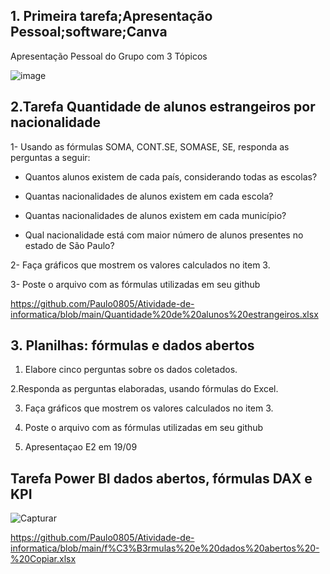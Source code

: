 ## 1. Primeira tarefa;Apresentação Pessoal;software;Canva

Apresentação Pessoal do Grupo com 3 Tópicos



![image](https://github.com/user-attachments/assets/81ae6cef-f264-41b4-857e-1b4638be7b36)


## 2.Tarefa Quantidade de alunos estrangeiros por nacionalidade

1- Usando as fórmulas  SOMA, CONT.SE, SOMASE, SE, responda as perguntas a seguir:

+ Quantos alunos existem de cada país, considerando todas as escolas? 

+ Quantas nacionalidades de alunos existem em cada escola?

+ Quantas nacionalidades de alunos existem em cada município?

+ Qual nacionalidade está com maior número de alunos presentes no estado de São Paulo?

2- Faça  gráficos que mostrem os valores calculados no item 3.

3- Poste o arquivo com as fórmulas utilizadas em seu github


https://github.com/Paulo0805/Atividade-de-informatica/blob/main/Quantidade%20de%20alunos%20estrangeiros.xlsx


## 3. Planilhas: fórmulas e dados abertos

1. Elabore  cinco perguntas sobre os dados coletados.

2.Responda as perguntas elaboradas, usando fórmulas do Excel.

3. Faça  gráficos que mostrem os valores calculados no item 3.

4.  Poste o arquivo com as fórmulas utilizadas em seu github

5. Apresentaçao E2 em 19/09

## Tarefa Power BI dados abertos, fórmulas DAX e KPI

![Capturar](https://github.com/user-attachments/assets/cec8ecd7-65bb-444f-a16b-1976ff9bcd46)



https://github.com/Paulo0805/Atividade-de-informatica/blob/main/f%C3%B3rmulas%20e%20dados%20abertos%20-%20Copiar.xlsx

